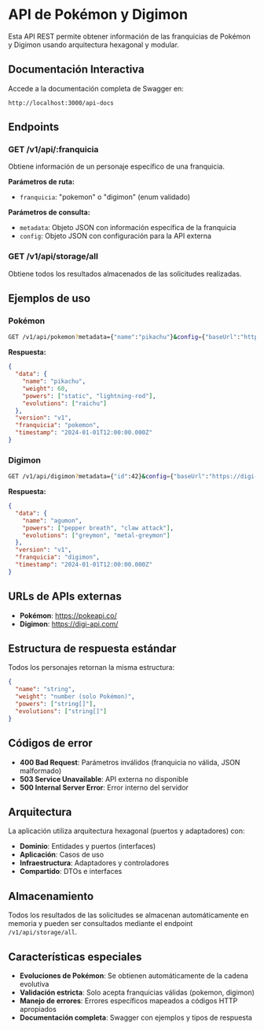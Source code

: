 # API de Pokémon y Digimon

Esta API REST permite obtener información de las franquicias de Pokémon y Digimon usando arquitectura hexagonal y modular.

## Documentación Interactiva

Accede a la documentación completa de Swagger en:
```
http://localhost:3000/api-docs
```

## Endpoints

### GET /v1/api/:franquicia

Obtiene información de un personaje específico de una franquicia.

**Parámetros de ruta:**
- `franquicia`: "pokemon" o "digimon" (enum validado)

**Parámetros de consulta:**
- `metadata`: Objeto JSON con información específica de la franquicia
- `config`: Objeto JSON con configuración para la API externa

### GET /v1/api/storage/all

Obtiene todos los resultados almacenados de las solicitudes realizadas.

## Ejemplos de uso

### Pokémon

```bash
GET /v1/api/pokemon?metadata={"name":"pikachu"}&config={"baseUrl":"https://pokeapi.co/api/v2"}
```

**Respuesta:**
```json
{
  "data": {
    "name": "pikachu",
    "weight": 60,
    "powers": ["static", "lightning-rod"],
    "evolutions": ["raichu"]
  },
  "version": "v1",
  "franquicia": "pokemon",
  "timestamp": "2024-01-01T12:00:00.000Z"
}
```

### Digimon

```bash
GET /v1/api/digimon?metadata={"id":42}&config={"baseUrl":"https://digi-api.com/api/v1"}
```

**Respuesta:**
```json
{
  "data": {
    "name": "agumon",
    "powers": ["pepper breath", "claw attack"],
    "evolutions": ["greymon", "metal-greymon"]
  },
  "version": "v1",
  "franquicia": "digimon",
  "timestamp": "2024-01-01T12:00:00.000Z"
}
```

## URLs de APIs externas

- **Pokémon**: https://pokeapi.co/
- **Digimon**: https://digi-api.com/

## Estructura de respuesta estándar

Todos los personajes retornan la misma estructura:

```json
{
  "name": "string",
  "weight": "number (solo Pokémon)",
  "powers": ["string[]"],
  "evolutions": ["string[]"]
}
```

## Códigos de error

- **400 Bad Request**: Parámetros inválidos (franquicia no válida, JSON malformado)
- **503 Service Unavailable**: API externa no disponible
- **500 Internal Server Error**: Error interno del servidor

## Arquitectura

La aplicación utiliza arquitectura hexagonal (puertos y adaptadores) con:

- **Dominio**: Entidades y puertos (interfaces)
- **Aplicación**: Casos de uso
- **Infraestructura**: Adaptadores y controladores
- **Compartido**: DTOs e interfaces

## Almacenamiento

Todos los resultados de las solicitudes se almacenan automáticamente en memoria y pueden ser consultados mediante el endpoint `/v1/api/storage/all`.

## Características especiales

- **Evoluciones de Pokémon**: Se obtienen automáticamente de la cadena evolutiva
- **Validación estricta**: Solo acepta franquicias válidas (pokemon, digimon)
- **Manejo de errores**: Errores específicos mapeados a códigos HTTP apropiados
- **Documentación completa**: Swagger con ejemplos y tipos de respuesta 